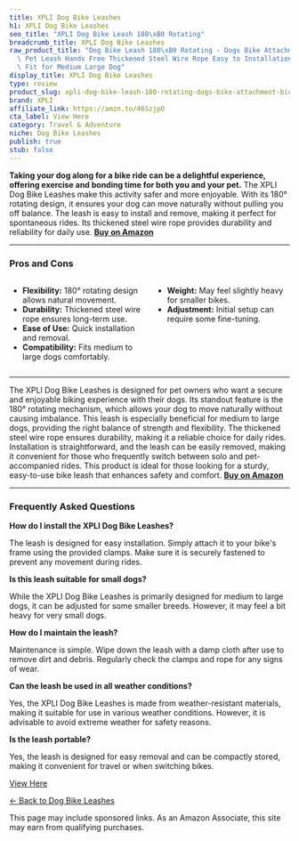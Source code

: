 ```yaml
---
title: XPLI Dog Bike Leashes
h1: XPLI Dog Bike Leashes
seo_title: "XPLI Dog Bike Leash 180\xB0 Rotating"
breadcrumb_title: XPLI Dog Bike Leashes
raw_product_title: "Dog Bike Leash 180\xB0 Rotating - Dogs Bike Attachment Bicycle\
  \ Pet Leash Hands Free Thickened Steel Wire Rope Easy to Installation and Removal\
  \ Fit for Medium Large Dog"
display_title: XPLI Dog Bike Leashes
type: review
product_slug: xpli-dog-bike-leash-180-rotating-dogs-bike-attachment-bicycle-pet-leash-f92a3bf1
brand: XPLI
affiliate_link: https://amzn.to/46SzjpO
cta_label: View Here
category: Travel & Adventure
niche: Dog Bike Leashes
publish: true
stub: false
---
```


<div id="intro" class="full-width">
  <p><strong>Taking your dog along for a bike ride can be a delightful experience, offering exercise and bonding time for both you and your pet.</strong> The XPLI Dog Bike Leashes make this activity safer and more enjoyable. With its 180° rotating design, it ensures your dog can move naturally without pulling you off balance. The leash is easy to install and remove, making it perfect for spontaneous rides. Its thickened steel wire rope provides durability and reliability for daily use. <a href="https://amzn.to/46SzjpO" rel="nofollow sponsored noopener" target="_blank"><strong>Buy on Amazon</strong></a></p>
</div>

<hr />
<h3 id="pros-cons">Pros and Cons</h3>
<div class="pc-grid" style="display:grid;grid-template-columns:1fr 1fr;gap:16px;">
  <ul>
    <li><strong>Flexibility:</strong> 180° rotating design allows natural movement.</li>
    <li><strong>Durability:</strong> Thickened steel wire rope ensures long-term use.</li>
    <li><strong>Ease of Use:</strong> Quick installation and removal.</li>
    <li><strong>Compatibility:</strong> Fits medium to large dogs comfortably.</li>
  </ul>
  <ul>
    <li><strong>Weight:</strong> May feel slightly heavy for smaller bikes.</li>
    <li><strong>Adjustment:</strong> Initial setup can require some fine-tuning.</li>
  </ul>
</div>
<hr />

<div class="full-width">
  <p>The XPLI Dog Bike Leashes is designed for pet owners who want a secure and enjoyable biking experience with their dogs. Its standout feature is the 180° rotating mechanism, which allows your dog to move naturally without causing imbalance. This leash is especially beneficial for medium to large dogs, providing the right balance of strength and flexibility. The thickened steel wire rope ensures durability, making it a reliable choice for daily rides. Installation is straightforward, and the leash can be easily removed, making it convenient for those who frequently switch between solo and pet-accompanied rides. This product is ideal for those looking for a sturdy, easy-to-use bike leash that enhances safety and comfort. <a href="https://amzn.to/46SzjpO" rel="nofollow sponsored noopener" target="_blank"><strong>Buy on Amazon</strong></a></p>
</div>

<hr />
<h3 id="faqs">Frequently Asked Questions</h3>

<p><strong>How do I install the XPLI Dog Bike Leashes?</strong></p>
<p>The leash is designed for easy installation. Simply attach it to your bike's frame using the provided clamps. Make sure it is securely fastened to prevent any movement during rides.</p>

<p><strong>Is this leash suitable for small dogs?</strong></p>
<p>While the XPLI Dog Bike Leashes is primarily designed for medium to large dogs, it can be adjusted for some smaller breeds. However, it may feel a bit heavy for very small dogs.</p>

<p><strong>How do I maintain the leash?</strong></p>
<p>Maintenance is simple. Wipe down the leash with a damp cloth after use to remove dirt and debris. Regularly check the clamps and rope for any signs of wear.</p>

<p><strong>Can the leash be used in all weather conditions?</strong></p>
<p>Yes, the XPLI Dog Bike Leashes is made from weather-resistant materials, making it suitable for use in various weather conditions. However, it is advisable to avoid extreme weather for safety reasons.</p>

<p><strong>Is the leash portable?</strong></p>
<p>Yes, the leash is designed for easy removal and can be compactly stored, making it convenient for travel or when switching bikes.</p>
<p><a class="btn" href="https://amzn.to/46SzjpO" target="_blank" rel="nofollow sponsored noopener">View Here</a></p>
<p><a href="/roundups/travel-adventure/dog-bike-leashes/">← Back to Dog Bike Leashes</a></p>
<aside class="disclosure">This page may include sponsored links. As an Amazon Associate, this site may earn from qualifying purchases.</aside>
